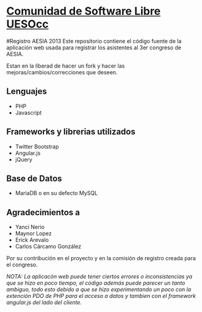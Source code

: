 [Comunidad de Software Libre UESOcc](https://www.facebook.com/groups/csluesfmocc)
=================================================================================

#Registro AESIA 2013
Este repositorio contiene el código fuente de la aplicación web usada para registrar los asistentes al 3er congreso de AESIA.

Estan en la liberad de hacer un fork y hacer las mejoras/cambios/correcciones que deseen. 


Lenguajes 
---------
- PHP
- Javascript

Frameworks y librerias utilizados
---------
- Twitter Bootstrap
- Angular.js
- jQuery

Base de Datos
---------

- MariaDB o en su defecto MySQL

Agradecimientos a
-----

- Yanci Nerio
- Maynor Lopez
- Erick Arevalo
- Carlos Cárcamo González

Por su contribución en el proyecto y en la comisión de registro creada para el congreso.

*NOTA: La aplicacón web puede tener ciertos errores o inconsistencias ya que se hizo en poco tiempo, el código además puede parecer un tanto ambiguo, todo esto debido a que se hizo experimentando un poco con la extención PDO de PHP para el acceso a datos y tambien con el framework angular.js del lado del cliente.*



